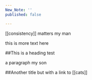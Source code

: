 ```yaml
---
New_Note: ''
published: false

---
```

[[consistency]] matters my man 

this is more text here 

##This is a heading test

a paragraph my son

##Another title but with a link to [[cats]]